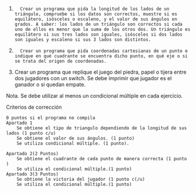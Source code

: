 1.       Crear un programa que pida la longitud de los lados de un triángulo, compruebe si los datos son correctos, muestre si es equilátero, isósceles o escaleno, y el valor de sus ángulos en grados. A saber: los lados de un triángulo son correctos si cada uno de ellos es menor que la suma de los otros dos. Un triángulo es equilátero si sus tres lados son iguales, isósceles si dos lados son iguales y escaleno si sus 3 lados son distintos.

 

2.       Crear un programa que pida coordenadas cartesianas de un punto e indique en qué cuadrante se encuentra dicho punto, en qué eje o si se trata del origen de coordenadas.

3. Crear un programa que replique el juego del piedra, papel o tijera entre dos jugadores con un switch. Se debe imprimir que jugador es el ganador o si quedan empate.

Nota. Se debe utilizar al menos un condicional múltiple en cada ejercicio.


Criterios de corrección

    0 puntos si el programa no compila
    Apartado 1
        Se obtiene el tipo de triangulo dependiendo de la longitud de sus lados (1 punto c/u)
        Se obtiene el valor de sus ángulos. (1 punto)
        Se utiliza condicional múltiple. (1 punto).

    Apartado 2(2 Puntos)
        Se obtiene el cuadrante de cada punto de manera correcta (1 punto )
        Se utiliza el condicional múltiple.(1 punto)
    Apartado 3(3 Puntos)
        Se obtiene la victoria del jugador (1 punto c(/u)
        Se utiliza el condicional múltiple.(1 punto)
